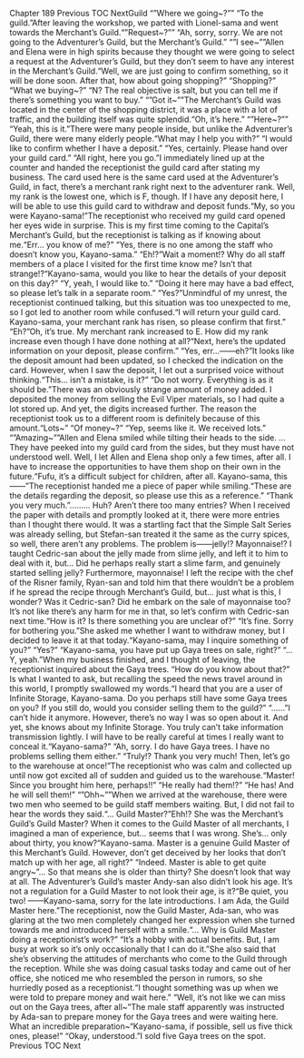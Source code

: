 Chapter 189 Previous TOC NextGuild “”Where we going~?”” “To the guild.”After leaving the workshop, we parted with Lionel-sama and went towards the Merchant’s Guild.“”Request~?”” “Ah, sorry, sorry. We are not going to the Adventurer’s Guild, but the Merchant’s Guild.” “”I see~””Allen and Elena were in high spirits because they thought we were going to select a request at the Adventurer’s Guild, but they don’t seem to have any interest in the Merchant’s Guild.“Well, we are just going to confirm something, so it will be done soon. After that, how about going shopping?” “Shopping?” “What we buying~?” “N? The real objective is salt, but you can tell me if there’s something you want to buy.” “”Got it~””The Merchant’s Guild was located in the center of the shopping district, it was a place with a lot of traffic, and the building itself was quite splendid.“Oh, it’s here.” “”Here~?”” “Yeah, this is it.”There were many people inside, but unlike the Adventurer’s Guild, there were many elderly people.“What may I help you with?” “I would like to confirm whether I have a deposit.” “Yes, certainly. Please hand over your guild card.” “All right, here you go.”I immediately lined up at the counter and handed the receptionist the guild card after stating my business. The card used here is the same card used at the Adventurer’s Guild, in fact, there’s a merchant rank right next to the adventurer rank. Well, my rank is the lowest one, which is F, though. If I have any deposit here, I will be able to use this guild card to withdraw and deposit funds.“My, so you were Kayano-sama!”The receptionist who received my guild card opened her eyes wide in surprise. This is my first time coming to the Capital’s Merchant’s Guild, but the receptionist is talking as if knowing about me.“Err… you know of me?” “Yes, there is no one among the staff who doesn’t know you, Kayano-sama.” “Eh!?”Wait a moment!? Why do all staff members of a place I visited for the first time know me? Isn’t that strange!?“Kayano-sama, would you like to hear the details of your deposit on this day?” “Y, yeah, I would like to.” “Doing it here may have a bad effect, so please let’s talk in a separate room.” “Yes?”Unmindful of my unrest, the receptionist continued talking, but this situation was too unexpected to me, so I got led to another room while confused.“I will return your guild card. Kayano-sama, your merchant rank has risen, so please confirm that first.” “Eh?”Oh, it’s true. My merchant rank increased to E. How did my rank increase even though I have done nothing at all?“Next, here’s the updated information on your deposit, please confirm.” “Yes, err…——eh?”It looks like the deposit amount had been updated, so I checked the indication on the card. However, when I saw the deposit, I let out a surprised voice without thinking.“This… isn’t a mistake, is it?” “Do not worry. Everything is as it should be.”There was an obviously strange amount of money added. I deposited the money from selling the Evil Viper materials, so I had quite a lot stored up. And yet, the digits increased further. The reason the receptionist took us to a different room is definitely because of this amount.“Lots~” “Of money~?” “Yep, seems like it. We received lots.” “”Amazing~””Allen and Elena smiled while tilting their heads to the side. … They have peeked into my guild card from the sides, but they must have not understood well. Well, I let Allen and Elena shop only a few times, after all. I have to increase the opportunities to have them shop on their own in the future.“Fufu, it’s a difficult subject for children, after all. Kayano-sama, this——”The receptionist handed me a piece of paper while smiling.“These are the details regarding the deposit, so please use this as a reference.” “Thank you very much.”……… Huh? Aren’t there too many entries? When I received the paper with details and promptly looked at it, there were more entries than I thought there would. It was a startling fact that the Simple Salt Series was already selling, but Stefan-san treated it the same as the curry spices, so well, there aren’t any problems. The problem is——jelly!? Mayonnaise!? I taught Cedric-san about the jelly made from slime jelly, and left it to him to deal with it, but… Did he perhaps really start a slime farm, and genuinely started selling jelly? Furthermore, mayonnaise! I left the recipe with the chef of the Risner family, Ryan-san and told him that there wouldn’t be a problem if he spread the recipe through Merchant’s Guild, but… just what is this, I wonder? Was it Cedric-san? Did he embark on the sale of mayonnaise too? It’s not like there’s any harm for me in that, so let’s confirm with Cedric-san next time.“How is it? Is there something you are unclear of?” “It’s fine. Sorry for bothering you.”She asked me whether I want to withdraw money, but I decided to leave it at that today.“Kayano-sama, may I inquire something of you?” “Yes?” “Kayano-sama, you have put up Gaya trees on sale, right?” “… Y, yeah.”When my business finished, and I thought of leaving, the receptionist inquired about the Gaya trees. “How do you know about that?” Is what I wanted to ask, but recalling the speed the news travel around in this world, I promptly swallowed my words.“I heard that you are a user of Infinite Storage, Kayano-sama. Do you perhaps still have some Gaya trees on you? If you still do, would you consider selling them to the guild?” “……”I can’t hide it anymore. However, there’s no way I was so open about it. And yet, she knows about my Infinite Storage. You truly can’t take information transmission lightly. I will have to be really careful at times I really want to conceal it.“Kayano-sama?” “Ah, sorry. I do have Gaya trees. I have no problems selling them either.” “Truly!? Thank you very much! Then, let’s go to the warehouse at once!”The receptionist who was calm and collected up until now got excited all of sudden and guided us to the warehouse.“Master! Since you brought him here, perhaps!!” “He really had them!?” “He has! And he will sell them!” “”Ohh~””When we arrived at the warehouse, there were two men who seemed to be guild staff members waiting. But, I did not fail to hear the words they said.“… Guild Master?”Ehh!? She was the Merchant’s Guild’s Guild Master? When it comes to the Guild Master of all merchants, I imagined a man of experience, but… seems that I was wrong. She’s… only about thirty, you know?“Kayano-sama. Master is a genuine Guild Master of this Merchant’s Guild. However, don’t get deceived by her looks that don’t match up with her age, all right?” “Indeed. Master is able to get quite angry~”… So that means she is older than thirty? She doesn’t look that way at all. The Adventurer’s Guild’s master Andy-san also didn’t look his age. It’s not a regulation for a Guild Master to not look their age, is it?“Be quiet, you two! ——Kayano-sama, sorry for the late introductions. I am Ada, the Guild Master here.”The receptionist, now the Guild Master, Ada-san, who was glaring at the two men completely changed her expression when she turned towards me and introduced herself with a smile.“… Why is Guild Master doing a receptionist’s work?” “It’s a hobby with actual benefits. But, I am busy at work so it’s only occasionally that I can do it.”She also said that she’s observing the attitudes of merchants who come to the Guild through the reception. While she was doing casual tasks today and came out of her office, she noticed me who resembled the person in rumors, so she hurriedly posed as a receptionist.“I thought something was up when we were told to prepare money and wait here.” “Well, it’s not like we can miss out on the Gaya trees, after all~”The male staff apparently was instructed by Ada-san to prepare money for the Gaya trees and were waiting here. What an incredible preparation~“Kayano-sama, if possible, sell us five thick ones, please!” “Okay, understood.”I sold five Gaya trees on the spot. Previous TOC Next